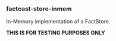 ### factcast-store-inmem

In-Memory implementation of a FactStore. 

**THIS IS FOR TESTING PURPOSES ONLY**